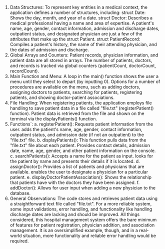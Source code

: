 1. Data Structures: To represent key entities in a medical context, the application defines a number of structures, including:
struct Date: Shows the day, month, and year of a date.
struct Doctor: Describes a medical professional having a name and area of expertise.
A patient's name, age, gender, contact information, admission and discharge dates, outpatient status, and designated physician are just a few of the attributes that make up the struct Patient.
struct PatientRecord: Compiles a patient's history, the name of their attending physician, and the dates of admission and discharge.
2. Global Arrays and Counters: Patient records, physician information, and patient data are all stored in arrays.
The number of patients, doctors, and records is tracked via global counters (patientCount, doctorCount, recordCount).
3. Main Function and Menu: A loop in the main() function shows the user a menu until they select to depart (by inputting 0).
Options for a number of procedures are available on the menu, such as adding doctors, assigning doctors to patients, searching for patients, registering patients, and showing doctor-patient associations.
4. File Handling: When registering patients, the application employs file handling to save patient data in a file called "file.txt" (registerPatient() function).
Patient data is retrieved from the file and shown on the terminal via the displayPatients() function.
5. Functions`:
a. registerPatient(): Requests patient information from the user.
adds the patient's name, age, gender, contact information, outpatient status, and admission date (if not an outpatient) to the "file.txt" file.
b. displayPatients(): This function pulls data from the "file.txt" file about each patient.
Provides contact details, admission date, name, age, gender, and other patient information on the console.
c. searchPatients(): Accepts a name for the patient as input.
looks for the patient by name and presents their details if it is located.
d. assignDoctor(): Provides a list of patients and physicians that are available.
enables the user to designate a physician for a particular patient.
e. displayDoctorPatientAssociation(): Shows the relationship that patients have with the doctors they have been assigned.
f. addDoctor(): Allows for user input when adding a new physician to the database.
6. General Observations: The code stores and retrieves patient data using a straightforward text file called "file.txt".
For a more reliable system, some input validations, error handling, and functionality like handling discharge dates are lacking and should be improved.
All things considered, this hospital management system offers the bare minimum of features for patient registration, physician addition, and association management. It is an oversimplified example, though, and in a real-world situation, more functionality and reliable error handling would be required.
